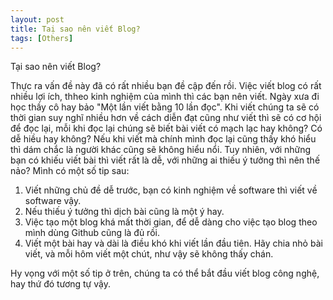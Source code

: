 ```yaml
---
layout: post
title: Taị sao nên viết Blog?
tags: [Others]
---
```


Tại sao nên viết Blog?

Thực ra vấn đề này đã có rất nhiều bạn đề cập đến rồi. Việc viết blog có rất nhiều lợi ích, thheo kinh nghiệm của mình thì các bạn nên viết. Ngày xưa đi học thầy cô hay bảo "Một lần viết bằng 10 lần đọc". Khi viết chúng ta sẽ có thời gian suy nghĩ nhiều hơn về cách diễn đạt cũng như viết thì sẽ có cơ hội để đọc lại, mỗi khi đọc lại chúng sẽ biết bài viết có mạch lạc hay không? Có dễ hiều hay không? Nếu khi viết mà chính mình đọc lại cũng thấy khó hiểu thì dám chắc là người khác cũng sẽ không hiểu nổi. Tuy nhiên, với những bạn có khiếu viết bài thì viết rất là dễ, với những ai thiếu ý tưởng thì nên thế nảo? Mình có một số tip sau:

1. Viết những chủ đề dễ trước, bạn có kinh nghiệm về software thì viết về software vậy.
2. Nếu thiếu ý tưởng thì dịch bài cũng là một ý hay.
3. Việc tạo một blog khá mất thời gian, để dễ dàng cho việc tạo blog theo mình dùng Github cũng là đủ rồi.
4. Viết một bài hay và dài là điều khó khi viết lần đầu tiên. Hãy chia nhỏ bài viết, và mỗi hôm viết một chút, như vậy sẽ không thấy chán.

Hy vọng với một số tip ở trên, chúng ta có thể bắt đầu viết blog công nghệ, hay thứ đó tương tự vậy.
